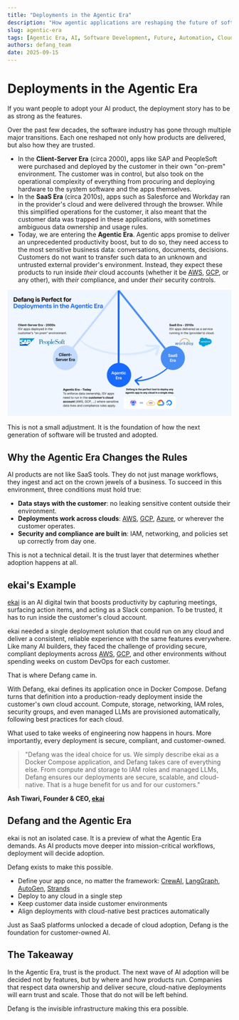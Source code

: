 ```yaml
---
title: "Deployments in the Agentic Era"
description: "How agentic applications are reshaping the future of software development and deployment"
slug: agentic-era
tags: [Agentic Era, AI, Software Development, Future, Automation, Cloud, DevOps]
authors: defang_team
date: 2025-09-15
---
```


# **Deployments in the Agentic Era**

If you want people to adopt your AI product, the deployment story has to be as strong as the features.

Over the past few decades, the software industry has gone through multiple major transitions. Each one reshaped not only how products are delivered, but also how they are trusted.

- In the **Client-Server Era** (circa 2000)**,** apps like SAP and PeopleSoft were purchased and deployed by the customer in their own "on-prem" environment. The customer was in control, but also took on the operational complexity of everything from procuring and deploying hardware to the system software and the apps themselves.
- In the **SaaS Era** (circa 2010s), apps such as Salesforce and Workday ran in the provider's cloud and were delivered through the browser. While this simplified operations for the customer, it also meant that the customer data was trapped in these applications, with sometimes ambiguous data ownership and usage rules.
- Today, we are entering the **Agentic Era**. Agentic apps promise to deliver an unprecedented productivity boost, but to do so, they need access to the most sensitive business data: conversations, documents, decisions. Customers do not want to transfer such data to an unknown and untrusted external provider's environment. Instead, they expect these products to run inside _their_ cloud accounts (whether it be [AWS](https://aws.amazon.com/), [GCP](https://cloud.google.com/), or any other), with _their_ compliance, and under _their_ security controls.

![Agentic Era](/img/agentic-era/agentic-era.jpg)

This is not a small adjustment. It is the foundation of how the next generation of software will be trusted and adopted.

## **Why the Agentic Era Changes the Rules**

AI products are not like SaaS tools. They do not just manage workflows, they ingest and act on the crown jewels of a business. To succeed in this environment, three conditions must hold true:

- **Data stays with the customer**: no leaking sensitive content outside their environment.
- **Deployments work across clouds**: [AWS](https://aws.amazon.com/), [GCP](https://cloud.google.com/), [Azure](https://azure.microsoft.com/en-us/), or wherever the customer operates.
- **Security and compliance are built in**: IAM, networking, and policies set up correctly from day one.

This is not a technical detail. It is the trust layer that determines whether adoption happens at all.

## **ekai's Example**

[ekai](https://yourekai.com/) is an AI digital twin that boosts productivity by capturing meetings, surfacing action items, and acting as a Slack companion. To be trusted, it has to run inside the customer's cloud account.

ekai needed a single deployment solution that could run on any cloud and deliver a consistent, reliable experience with the same features everywhere. Like many AI builders, they faced the challenge of providing secure, compliant deployments across [AWS](https://aws.amazon.com/), [GCP](https://cloud.google.com/), and other environments without spending weeks on custom DevOps for each customer.

That is where Defang came in.

With Defang, ekai defines its application once in Docker Compose. Defang turns that definition into a production-ready deployment inside the customer's own cloud account. Compute, storage, networking, IAM roles, security groups, and even managed LLMs are provisioned automatically, following best practices for each cloud.

What used to take weeks of engineering now happens in hours. More importantly, every deployment is secure, compliant, and customer-owned.

> "Defang was the ideal choice for us. We simply describe ekai as a Docker Compose application, and Defang takes care of everything else. From compute and storage to IAM roles and managed LLMs, Defang ensures our deployments are secure, scalable, and cloud-native. That is a huge benefit for us and for our customers."

**Ash Tiwari, Founder & CEO, [ekai](https://yourekai.com/)**

## **Defang and the Agentic Era**

ekai is not an isolated case. It is a preview of what the Agentic Era demands. As AI products move deeper into mission-critical workflows, deployment will decide adoption.

Defang exists to make this possible.

- Define your app once, no matter the framework: [CrewAI](https://www.crewai.com/), [LangGraph](https://www.langchain.com/langgraph), [AutoGen](https://microsoft.github.io/autogen/stable//index.html), [Strands](https://strandsagents.com/latest/)
- Deploy to any cloud in a single step
- Keep customer data inside customer environments
- Align deployments with cloud-native best practices automatically

Just as SaaS platforms unlocked a decade of cloud adoption, Defang is the foundation for customer-owned AI.

## **The Takeaway**

In the Agentic Era, trust is the product. The next wave of AI adoption will be decided not by features, but by where and how products run. Companies that respect data ownership and deliver secure, cloud-native deployments will earn trust and scale. Those that do not will be left behind.

Defang is the invisible infrastructure making this era possible.
